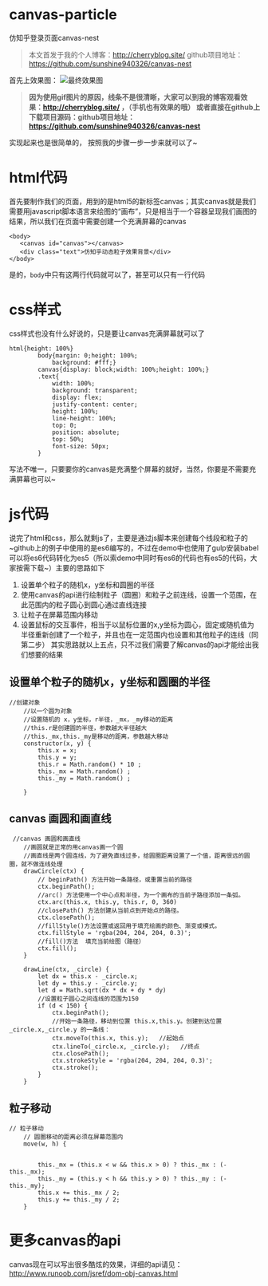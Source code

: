 # canvas-particle
仿知乎登录页面canvas-nest
> 本文首发于我的个人博客：http://cherryblog.site/
> github项目地址：https://github.com/sunshine940326/canvas-nest
> 

首先上效果图：
![最终效果图](https://user-gold-cdn.xitu.io/2017/5/25/1e1d0d9c85fc910afb169540b33ebe14)
>**因为使用gif图片的原因，线条不是很清晰，大家可以到我的博客观看效果：http://cherryblog.site/ ，（手机也有效果的哦）
或者直接在github上下载项目源码：github项目地址：https://github.com/sunshine940326/canvas-nest**

实现起来也是很简单的， 按照我的步骤一步一步来就可以了~
# html代码
首先要制作我们的页面，用到的是html5的新标签canvas；其实canvas就是我们需要用javascript脚本语言来绘图的“画布”，只是相当于一个容器呈现我们画图的结果，所以我们在页面中需要创建一个充满屏幕的canvas
```
<body>
   <canvas id="canvas"></canvas>
   <div class="text">仿知乎动态粒子效果背景</div>
</body>
```
是的，`body`中只有这两行代码就可以了，甚至可以只有一行代码
# css样式
css样式也没有什么好说的，只是要让canvas充满屏幕就可以了
```
html{height: 100%}
        body{margin: 0;height: 100%;
            background: #fff;}
        canvas{display: block;width: 100%;height: 100%;}
        .text{
            width: 100%;
            background: transparent;
            display: flex;
            justify-content: center;
            height: 100%;
            line-height: 100%;
            top: 0;
            position: absolute;
            top: 50%;
            font-size: 50px;
        }
```
写法不唯一，只要要你的canvas是充满整个屏幕的就好，当然，你要是不需要充满屏幕也可以~
# js代码
说完了html和css，那么就剩js了，主要是通过js脚本来创建每个线段和粒子的~github上的例子中使用的是es6编写的，不过在demo中也使用了gulp安装babel可以将es6代码转化为es5（所以索demo中同时有es6的代码也有es5的代码，大家按需下载~）主要的思路如下

 1. 设置单个粒子的随机x，y坐标和圆圈的半径
 2. 使用canvas的api进行绘制粒子（圆圈）和粒子之前连线，设置一个范围，在此范围内的粒子圆心到圆心通过直线连接
 3. 让粒子在屏幕范围内移动
 4. 设置鼠标的交互事件，相当于以鼠标位置的x,y坐标为圆心，固定或随机值为半径重新创建了一个粒子，并且也在一定范围内也设置和其他粒子的连线（同第二步）
 其实思路就以上五点，只不过我们需要了解canvas的api才能绘出我们想要的结果
 
##  设置单个粒子的随机x，y坐标和圆圈的半径
```
//创建对象
    //以一个圆为对象
    //设置随机的 x，y坐标，r半径，_mx，_my移动的距离
    //this.r是创建圆的半径，参数越大半径越大
    //this._mx,this._my是移动的距离，参数越大移动
    constructor(x, y) {
        this.x = x;
        this.y = y;
        this.r = Math.random() * 10 ;
        this._mx = Math.random() ;
        this._my = Math.random() ;

    }

```
## canvas 画圆和画直线
```
 //canvas 画圆和画直线
    //画圆就是正常的用canvas画一个圆
    //画直线是两个圆连线，为了避免直线过多，给圆圈距离设置了一个值，距离很远的圆圈，就不做连线处理
    drawCircle(ctx) {
        // beginPath() 方法开始一条路径，或重置当前的路径
        ctx.beginPath();   
        //arc() 方法使用一个中心点和半径，为一个画布的当前子路径添加一条弧。
        ctx.arc(this.x, this.y, this.r, 0, 360)
        //closePath() 方法创建从当前点到开始点的路径。
        ctx.closePath();
        //fillStyle()方法设置或返回用于填充绘画的颜色、渐变或模式。
        ctx.fillStyle = 'rgba(204, 204, 204, 0.3)';
        //fill()方法	填充当前绘图（路径）
        ctx.fill();
    }

    drawLine(ctx, _circle) {
        let dx = this.x - _circle.x;
        let dy = this.y - _circle.y;
        let d = Math.sqrt(dx * dx + dy * dy)
        //设置粒子圆心之间连线的范围为150
        if (d < 150) {
            ctx.beginPath();
            //开始一条路径，移动到位置 this.x,this.y。创建到达位置 _circle.x,_circle.y 的一条线：
            ctx.moveTo(this.x, this.y);   //起始点
            ctx.lineTo(_circle.x, _circle.y);   //终点
            ctx.closePath();
            ctx.strokeStyle = 'rgba(204, 204, 204, 0.3)';
            ctx.stroke();
        }
    }
``` 
## 粒子移动
```
// 粒子移动
    // 圆圈移动的距离必须在屏幕范围内
    move(w, h) {
    
   
        this._mx = (this.x < w && this.x > 0) ? this._mx : (-this._mx);
        this._my = (this.y < h && this.y > 0) ? this._my : (-this._my);
        this.x += this._mx / 2;
        this.y += this._my / 2;
    }
```
# 更多canvas的api
canvas现在可以写出很多酷炫的效果，详细的api请见：http://www.runoob.com/jsref/dom-obj-canvas.html
 
 
  
